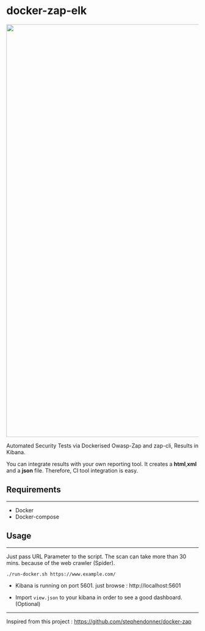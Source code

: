 # docker-zap-elk

<img src="zap-proxy.gif?raw=true" width="1080px">

Automated Security Tests via Dockerised Owasp-Zap and zap-cli, Results in Kibana.

You can integrate results with your own reporting tool. It creates a **html**,**xml** and a **json** file. Therefore, CI tool integration is easy.

## Requirements

------------

* Docker
* Docker-compose

## Usage

------------

Just pass URL Parameter to the script. The scan can take more than 30 mins. because of the web crawler (Spider).

```shell
./run-docker.sh https://www.example.com/
```

* Kibana is running on port 5601. just browse : http://localhost:5601

* Import `view.json` to your kibana in order to see a good dashboard. (Optional)

------------

Inspired from this project : https://github.com/stephendonner/docker-zap